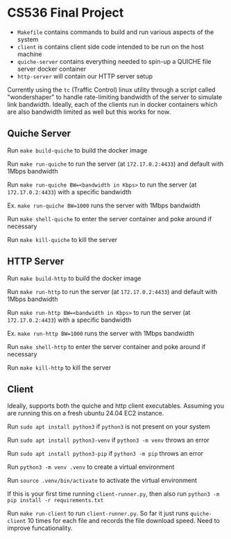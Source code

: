 # CS536 Final Project

- `Makefile` contains commands to build and run various aspects of the system
- `client` is contains client side code intended to be run on the host machine
- `quiche-server` contains everything needed to spin-up a QUICHE file server docker container
- `http-server` will contain our HTTP server setup

Currently using the `tc` (Traffic Control) linux utility through a script called "wondershaper" to handle rate-limiting bandwidth of the server to simulate link bandwidth. Ideally, each of the clients run in docker containers which are also bandwidth limited as well but this works for now.



## Quiche Server
Run 
```make build-quiche``` 
to build the docker image 

Run
```make run-quiche```
to run the server (at `172.17.0.2:4433`) and default with 1Mbps bandwidth

Run
```make run-quiche BW=<bandwidth in Kbps>```
to run the server (at `172.17.0.2:4433`) with a specific bandwidth

Ex.
```make run-quiche BW=1000```
runs the server with 1Mbps bandwidth

Run
```make shell-quiche```
to enter the server container and poke around if necessary

Run 
```make kill-quiche```
to kill the server

## HTTP Server
Run 
```make build-http``` 
to build the docker image 

Run
```make run-http```
to run the server (at `172.17.0.2:4433`) and default with 1Mbps bandwidth

Run
```make run-http BW=<bandwidth in Kbps>```
to run the server (at `172.17.0.2:4433`) with a specific bandwidth

Ex.
```make run-http BW=1000```
runs the server with 1Mbps bandwidth

Run
```make shell-http```
to enter the server container and poke around if necessary

Run 
```make kill-http```
to kill the server

## Client

Ideally, supports both the quiche and http client executables. Assuming you are running this on a fresh ubuntu 24.04 EC2 instance.

Run
```sudo apt install python3```
if `python3` is not present on your system

Run
```sudo apt install python3-venv```
if `python3 -m venv` throws an error

Run
```sudo apt install python3-pip```
if `python3 -m pip` throws an error

Run
```python3 -m venv .venv```
to create a virtual environment

Run
```source .venv/bin/activate```
to activate the virtual environment

If this is your first time running `client-runner.py`, then also run 
```python3 -m pip install -r requirements.txt```

Run 
```make run-client```
to run `client-runner.py`. So far it just runs `quiche-client` 10 times for each file and records the file download speed. Need to improve funcationality.

